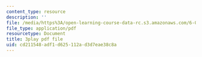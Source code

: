 ```yaml
---
content_type: resource
description: ''
file: /media/https%3A/open-learning-course-data-rc.s3.amazonaws.com/6-042j-mathematics-for-computer-science-spring-2015/cd211548adf1d625112ad3d7eae38c8a_Penh4mv5gAg.pdf
file_type: application/pdf
resourcetype: Document
title: 3play pdf file
uid: cd211548-adf1-d625-112a-d3d7eae38c8a
---
```

